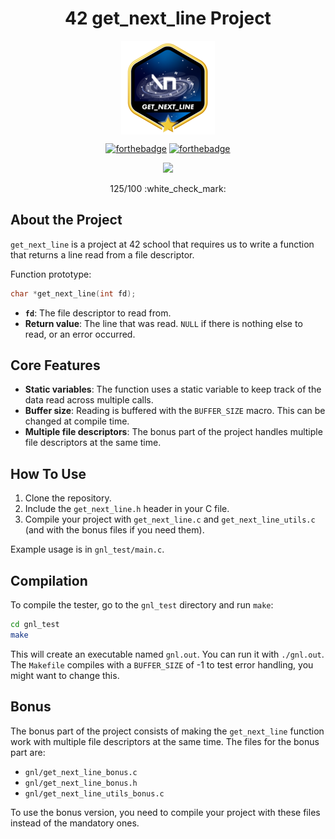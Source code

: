 <div align="center">

  # 42 get_next_line Project

  <p align="center"><a href="https://github.com/aabdulmecitz/42-get-next-line" target="_blank"><img align="center" alt="get_next_line" src="https://github.com/mcombeau/mcombeau/blob/main/42_badges/get_next_linem.png?raw=true"></a></p>

  [![forthebadge](https://forthebadge.com/images/badges/made-with-c.svg)](https://forthebadge.com)
  [![forthebadge](https://forthebadge.com/images/badges/built-with-love.svg)](https://forthebadge.com)

   <a img src="https://img.shields.io/badge/score-125%20%2F%20100-success?style=for-the-badge"/></a>
   <a img src="https://img.shields.io/badge/circle-2-magenta?style=for-the-badge"/></a>
   <a img src="https://img.shields.io/badge/42-Evaluation-red?style=for-the-badge"/></a>

  <p align="center"><a href="https://https://42istanbul.com.tr/" target="_blank"><img src="https://img.shields.io/static/v1?label=&message=Istanbul&color=000&style=for-the-badge&logo=42""></a></p>

  <p align="center">125/100 :white_check_mark:</p>
</div>

## About the Project

`get_next_line` is a project at 42 school that requires us to write a function that returns a line read from a file descriptor.

Function prototype:
```c
char *get_next_line(int fd);
```

- **`fd`**: The file descriptor to read from.
- **Return value**: The line that was read. `NULL` if there is nothing else to read, or an error occurred.

## Core Features

- **Static variables**: The function uses a static variable to keep track of the data read across multiple calls.
- **Buffer size**: Reading is buffered with the `BUFFER_SIZE` macro. This can be changed at compile time.
- **Multiple file descriptors**: The bonus part of the project handles multiple file descriptors at the same time.

## How To Use

1. Clone the repository.
2. Include the `get_next_line.h` header in your C file.
3. Compile your project with `get_next_line.c` and `get_next_line_utils.c` (and with the bonus files if you need them).

Example usage is in `gnl_test/main.c`.

## Compilation

To compile the tester, go to the `gnl_test` directory and run `make`:

```bash
cd gnl_test
make
```

This will create an executable named `gnl.out`. You can run it with `./gnl.out`. The `Makefile` compiles with a `BUFFER_SIZE` of -1 to test error handling, you might want to change this.

## Bonus

The bonus part of the project consists of making the `get_next_line` function work with multiple file descriptors at the same time. The files for the bonus part are:
- `gnl/get_next_line_bonus.c`
- `gnl/get_next_line_bonus.h`
- `gnl/get_next_line_utils_bonus.c`

To use the bonus version, you need to compile your project with these files instead of the mandatory ones.
